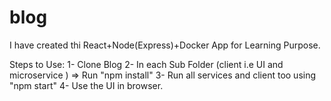 # blog

I have created thi React+Node(Express)+Docker App for Learning Purpose.

Steps to Use:
1- Clone Blog
2- In each Sub Folder (client i.e UI and microservice ) => Run "npm install"
3- Run all services and client too using "npm start"
4- Use the UI in browser.
